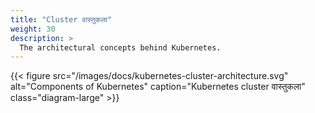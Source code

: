```yaml
---
title: "Cluster वास्तुकला"
weight: 30
description: >
  The architectural concepts behind Kubernetes.
---
```


{{< figure src="/images/docs/kubernetes-cluster-architecture.svg" alt="Components of Kubernetes" caption="Kubernetes cluster वास्तुकला" class="diagram-large" >}}
